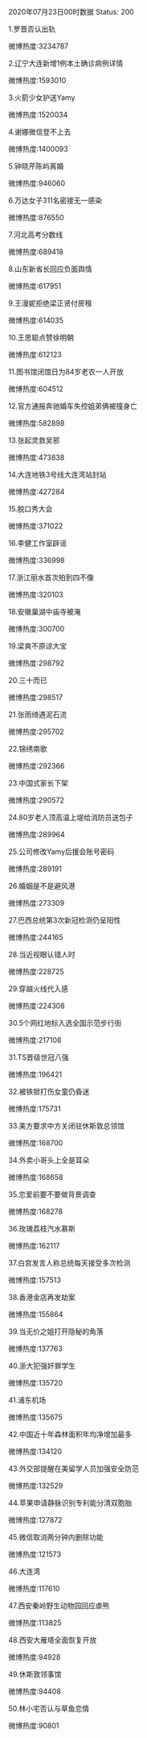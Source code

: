 2020年07月23日00时数据
Status: 200

1.罗晋否认出轨

微博热度:3234787

2.辽宁大连新增1例本土确诊病例详情

微博热度:1593010

3.火箭少女护送Yamy

微博热度:1520034

4.谢娜微信登不上去

微博热度:1400093

5.钟晓芹陈屿离婚

微博热度:946060

6.万达女子311名密接无一感染

微博热度:876550

7.河北高考分数线

微博热度:689418

8.山东新省长回应负面舆情

微博热度:617951

9.王漫妮拒绝梁正贤付房租

微博热度:614035

10.王思聪点赞徐明朝

微博热度:612123

11.图书馆闭馆日为84岁老农一人开放

微博热度:604512

12.官方通报奔驰婚车失控姐弟俩被撞身亡

微博热度:582898

13.张起灵救吴邪

微博热度:473838

14.大连地铁3号线大连湾站封站

微博热度:427284

15.脱口秀大会

微博热度:371022

16.李健工作室辟谣

微博热度:336998

17.浙江丽水首次拍到四不像

微博热度:320103

18.安徽巢湖中庙寺被淹

微博热度:300700

19.梁爽不原谅大宝

微博热度:298792

20.三十而已

微博热度:298517

21.张雨绮遇泥石流

微博热度:295702

22.锦绣南歌

微博热度:292366

23.中国式家长下架

微博热度:290572

24.80岁老人顶高温上堤给消防员送包子

微博热度:289964

25.公司修改Yamy后援会账号密码

微博热度:289191

26.婚姻是不是避风港

微博热度:273309

27.巴西总统第3次新冠检测仍呈阳性

微博热度:244165

28.当近视眼认错人时

微博热度:228725

29.穿越火线代入感

微博热度:224308

30.5个网红地标入选全国示范步行街

微博热度:217108

31.TS晋级世冠八强

微博热度:196421

32.被铁锨打伤女童仍昏迷

微博热度:175731

33.美方要求中方关闭驻休斯敦总领馆

微博热度:168700

34.外卖小哥头上全是耳朵

微博热度:168658

35.恋爱前要不要做背景调查

微博热度:168278

36.玫瑰荔枝汽水慕斯

微博热度:162117

37.白宫发言人称总统每天接受多次检测

微博热度:157513

38.香港金店再发劫案

微博热度:155864

39.当无价之姐打开隐秘的角落

微博热度:137763

40.浙大犯强奸罪学生

微博热度:135720

41.浦东机场

微博热度:135675

42.中国近十年森林面积年均净增加最多

微博热度:134120

43.外交部提醒在美留学人员加强安全防范

微博热度:132529

44.苹果申请静脉识别专利能分清双胞胎

微博热度:127872

45.微信取消两分钟内删除功能

微博热度:121573

46.大连湾

微博热度:117610

47.西安秦岭野生动物园回应虐熊

微博热度:113825

48.西安大雁塔全面恢复开放

微博热度:94928

49.休斯敦领事馆

微博热度:94408

50.林小宅否认与草鱼恋情

微博热度:90801

